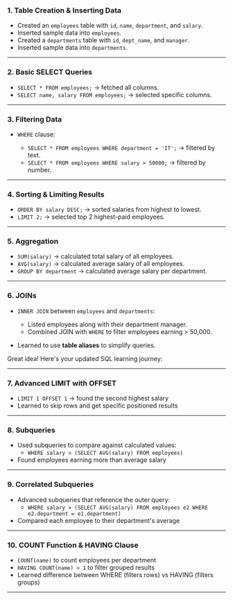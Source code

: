 
### **1. Table Creation & Inserting Data**

* Created an `employees` table with `id`, `name`, `department`, and `salary`.
* Inserted sample data into `employees`.
* Created a `departments` table with `id`, `dept_name`, and `manager`.
* Inserted sample data into `departments`.

---

### **2. Basic SELECT Queries**

* `SELECT * FROM employees;` → fetched all columns.
* `SELECT name, salary FROM employees;` → selected specific columns.

---

### **3. Filtering Data**

* `WHERE` clause:

  * `SELECT * FROM employees WHERE department = 'IT';` → filtered by text.
  * `SELECT * FROM employees WHERE salary > 50000;` → filtered by number.

---

### **4. Sorting & Limiting Results**

* `ORDER BY salary DESC;` → sorted salaries from highest to lowest.
* `LIMIT 2;` → selected top 2 highest-paid employees.

---

### **5. Aggregation**

* `SUM(salary)` → calculated total salary of all employees.
* `AVG(salary)` → calculated average salary of all employees.
* `GROUP BY department` → calculated average salary per department.

---

### **6. JOINs**

* `INNER JOIN` between `employees` and `departments`:

  * Listed employees along with their department manager.
  * Combined JOIN with `WHERE` to filter employees earning > 50,000.
* Learned to use **table aliases** to simplify queries.

Great idea! Here's your updated SQL learning journey:

---

### **7. Advanced LIMIT with OFFSET**
* `LIMIT 1 OFFSET 1` → found the second highest salary
* Learned to skip rows and get specific positioned results

---

### **8. Subqueries**
* Used subqueries to compare against calculated values:
  * `WHERE salary > (SELECT AVG(salary) FROM employees)`
* Found employees earning more than average salary

---

### **9. Correlated Subqueries**  
* Advanced subqueries that reference the outer query:
  * `WHERE salary > (SELECT AVG(salary) FROM employees e2 WHERE e2.department = e1.department)`
* Compared each employee to their department's average

---

### **10. COUNT Function & HAVING Clause**
* `COUNT(name)` to count employees per department
* `HAVING COUNT(name) > 1` to filter grouped results
* Learned difference between WHERE (filters rows) vs HAVING (filters groups)

---
